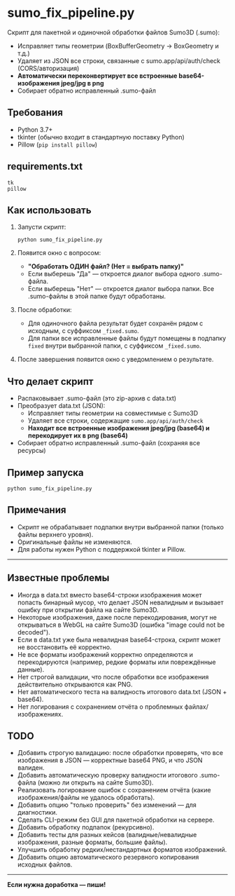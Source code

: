 # sumo_fix_pipeline.py

Скрипт для пакетной и одиночной обработки файлов Sumo3D (.sumo):
- Исправляет типы геометрии (BoxBufferGeometry → BoxGeometry и т.д.)
- Удаляет из JSON все строки, связанные с sumo.app/api/auth/check (CORS/авторизация)
- **Автоматически переконвертирует все встроенные base64-изображения jpeg/jpg в png**
- Собирает обратно исправленный .sumo-файл

## Требования
- Python 3.7+
- tkinter (обычно входит в стандартную поставку Python)
- Pillow (`pip install pillow`)

## requirements.txt
```
tk
pillow
```

## Как использовать

1. Запусти скрипт:
   ```
   python sumo_fix_pipeline.py
   ```
2. Появится окно с вопросом:
   - **"Обработать ОДИН файл? (Нет = выбрать папку)"**
   - Если выберешь "Да" — откроется диалог выбора одного .sumo-файла.
   - Если выберешь "Нет" — откроется диалог выбора папки. Все .sumo-файлы в этой папке будут обработаны.

3. После обработки:
   - Для одиночного файла результат будет сохранён рядом с исходным, с суффиксом `_fixed.sumo`.
   - Для папки все исправленные файлы будут помещены в подпапку `fixed` внутри выбранной папки, с суффиксом `_fixed.sumo`.

4. После завершения появится окно с уведомлением о результате.

## Что делает скрипт
- Распаковывает .sumo-файл (это zip-архив с data.txt)
- Преобразует data.txt (JSON):
  - Исправляет типы геометрии на совместимые с Sumo3D
  - Удаляет все строки, содержащие `sumo.app/api/auth/check`
  - **Находит все встроенные изображения jpeg/jpg (base64) и перекодирует их в png (base64)**
- Собирает обратно исправленный .sumo-файл (сохраняя все ресурсы)

## Пример запуска
```
python sumo_fix_pipeline.py
```

## Примечания
- Скрипт не обрабатывает подпапки внутри выбранной папки (только файлы верхнего уровня).
- Оригинальные файлы не изменяются.
- Для работы нужен Python с поддержкой tkinter и Pillow.

---

## Известные проблемы
- Иногда в data.txt вместо base64-строки изображения может попасть бинарный мусор, что делает JSON невалидным и вызывает ошибку при открытии файла на сайте Sumo3D.
- Некоторые изображения, даже после перекодирования, могут не открываться в WebGL на сайте Sumo3D (ошибка "image could not be decoded").
- Если в data.txt уже была невалидная base64-строка, скрипт может не восстановить её корректно.
- Не все форматы изображений корректно определяются и перекодируются (например, редкие форматы или повреждённые данные).
- Нет строгой валидации, что после обработки все изображения действительно открываются как PNG.
- Нет автоматического теста на валидность итогового data.txt (JSON + base64).
- Нет логирования с сохранением отчёта о проблемных файлах/изображениях.

## TODO
- Добавить строгую валидацию: после обработки проверять, что все изображения в JSON — корректные base64 PNG, и что JSON валиден.
- Добавить автоматическую проверку валидности итогового .sumo-файла (можно ли открыть на сайте Sumo3D).
- Реализовать логирование ошибок с сохранением отчёта (какие изображения/файлы не удалось обработать).
- Добавить опцию "только проверить" без изменений — для диагностики.
- Сделать CLI-режим без GUI для пакетной обработки на сервере.
- Добавить обработку подпапок (рекурсивно).
- Добавить тесты для разных кейсов (валидные/невалидные изображения, разные форматы, большие файлы).
- Улучшить обработку редких/нестандартных форматов изображений.
- Добавить опцию автоматического резервного копирования исходных файлов.

---

**Если нужна доработка — пиши!** 